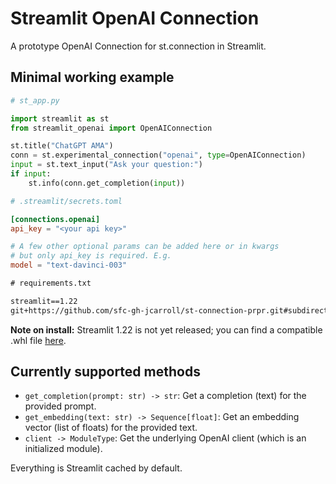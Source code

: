 # Streamlit OpenAI Connection

A prototype OpenAI Connection for st.connection in Streamlit.

## Minimal working example

```python
# st_app.py

import streamlit as st
from streamlit_openai import OpenAIConnection

st.title("ChatGPT AMA")
conn = st.experimental_connection("openai", type=OpenAIConnection)
input = st.text_input("Ask your question:")
if input:
    st.info(conn.get_completion(input))
```

```toml
# .streamlit/secrets.toml

[connections.openai]
api_key = "<your api key>"

# A few other optional params can be added here or in kwargs
# but only api_key is required. E.g.
model = "text-davinci-003"
```

```txt
# requirements.txt

streamlit==1.22
git+https://github.com/sfc-gh-jcarroll/st-connection-prpr.git#subdirectory=openai
```

**Note on install:** Streamlit 1.22 is not yet released; you can find a compatible .whl file
[here](https://core-previews.s3-us-west-2.amazonaws.com/pr-6457/streamlit-1.21.0-py2.py3-none-any.whl).

## Currently supported methods

- `get_completion(prompt: str) -> str`: Get a completion (text) for the provided prompt.
- `get_embedding(text: str) -> Sequence[float]`: Get an embedding vector (list of floats) for the provided text.
- `client -> ModuleType`: Get the underlying OpenAI client (which is an initialized module).

Everything is Streamlit cached by default.
